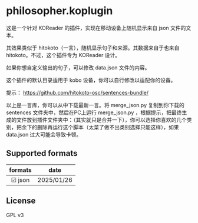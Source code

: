 # philosopher.koplugin

这是一个针对 KOReader 的插件，实现在移动设备上随机显示来自 json 文件的文本。

其效果类似于 hitokoto（一言），随机显示句子和来源。其数据来自于也来自 hitokoto。不过，这个插件专为 KOReader 设计。

如果你想自定义输出的句子，可以修改 data.json 文件的内容。

这个插件的默认目录适用于 kobo 设备，你可以自行修改以适配你的设备。

提示： https://github.com/hitokoto-osc/sentences-bundle/ 

以上是一言库，你可以从中下载最新一言。将 merge_json.py 复制到你下载的 sentences 文件夹中，然后在PC上运行 merge_json.py ，根据提示，把最终生成的文件放到插件文件夹中：（其实就只是合并一下），你可以选择你喜欢的几个类别，把余下的删除再运行这个脚本（太菜了做不出类别选择只能这样），如果 data.json 过大可能会导致卡顿。

## Supported formats

|   formats    |    date   |
|:------------:|:---------:|
|&#x2611; json  | 2025/01/26 |

## License
GPL v3
